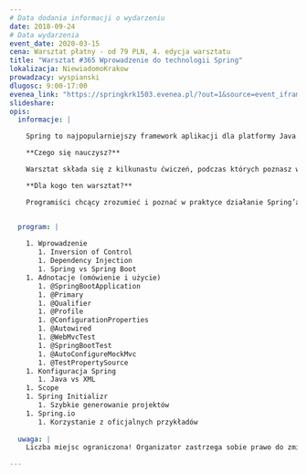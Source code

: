 ```yaml
---
# Data dodania informacji o wydarzeniu
date: 2018-09-24
# Data wydarzenia
event_date: 2020-03-15
cena: Warsztat płatny - od 79 PLN, 4. edycja warsztatu
title: "Warsztat #365 Wprowadzenie do technologii Spring"
lokalizacja: NiewiadomoKrakow
prowadzacy: wyspianski
dlugosc: 9:00-17:00
evenea_link: "https://springkrk1503.evenea.pl/?out=1&source=event_iframe"
slideshare:
opis:
  informacje: |

    Spring to najpopularniejszy framework aplikacji dla platformy Java. Rozwijany od 2002 - ‘zaczynał’ jako kontener implementujący wzorzec IoC - obecnie oferuje programiście wiele bibliotek do szybkiego tworzenia różnorodnych aplikacji.

    **Czego się nauczysz?**

    Warsztat składa się z kilkunastu ćwiczeń, podczas których poznasz w praktyce działanie Spring’a. Oczywiście nie obejdzie się bez pisania testów ;) Zaczniemy od Hello World, na koniec dnia będziemy JSON’em przesyłać obiekt do aplikacji i zapisywać go w bazie danych. Poznamy, jak szybko można stworzyć prototyp aplikacji typu REST. Nauczymy się korzystać bogatej i przydatnej dokumentacji Spring’a. Wszystkie ćwiczenia z użyciem Spring Boot.

    **Dla kogo ten warsztat?**

    Programiści chcący zrozumieć i poznać w praktyce działanie Spring’a. Potrzebna znajomość, któregokolwiek z języków: Java, Javascript, .Net, C#, C++, Perl, Ruby, Python etc.


  program: |
 
    1. Wprowadzenie 
       1. Inversion of Control
       1. Dependency Injection
       1. Spring vs Spring Boot
    1. Adnotacje (omówienie i użycie)
       1. @SpringBootApplication
       1. @Primary
       1. @Qualifier
       1. @Profile
       1. @ConfigurationProperties
       1. @Autowired
       1. @WebMvcTest
       1. @SpringBootTest
       1. @AutoConfigureMockMvc
       1. @TestPropertySource
    1. Konfiguracja Spring
       1. Java vs XML
    1. Scope
    1. Spring Initializr 
       1. Szybkie generowanie projektów
    1. Spring.io  
       1. Korzystanie z oficjalnych przykładów
  
  uwaga: |
    Liczba miejsc ograniczona! Organizator zastrzega sobie prawo do zmiany lokalizacji wydarzenia oraz jego odwołania w przypadku niezgłoszenia się minimalnej liczby uczestników.

---
```

